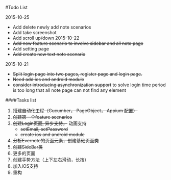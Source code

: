 #Todo List


2015-10-25
 * Add delete newly add note scenarios
 * Add take screenshot
 * Add scroll up/down
2015-10-22
 * ~~Add new feature scenario to involve sidebar and all note page~~
 * Add setting page 
 * ~~Add create new text note scenario~~
 
2015-10-21
 * ~~Split login page into two pages, register page and login page.~~
 * ~~Need add ios and android module~~
 * ~~consider introducing asynchronization support~~ to solve login time period is too long that all note page can not find any element
 
 
 
 
 
####Tasks list
1. ~~搭建自动化工程（Cucumber， PageObject， Appium 配置）~~
2. ~~创建第一个feature scenarios~~
3. ~~创建Login页面,  异步支持，~~ 动画支持
     * ~~setEmail, setPassword~~
     * ~~create ios and android module~~
4. ~~分析Evernote的页面元素，创建基础页面类~~
5. ~~创建SideBar类~~
6. 更多的页面
7. 创建手势方法（上下左右滑动，长按）
8. 加入iOS支持
9. 重构